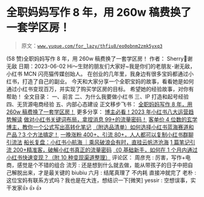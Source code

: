 # 全职妈妈写作 8 年，用 260w 稿费换了一套学区房！

> 原文：[`www.yuque.com/for_lazy/thfiu8/eo0obnm2zmk5yxq3`](https://www.yuque.com/for_lazy/thfiu8/eo0obnm2zmk5yxq3)

<ne-h2 id="e152d0b5" data-lake-id="e152d0b5"><ne-heading-ext><ne-heading-anchor></ne-heading-anchor><ne-heading-fold></ne-heading-fold></ne-heading-ext><ne-heading-content><ne-text id="ub3ba02d6">(58 赞)全职妈妈写作 8 年，用 260w 稿费换了一套学区房！</ne-text></ne-heading-content></ne-h2> <ne-p id="ubd637c69" data-lake-id="ubd637c69"><ne-text id="u426aa86d">作者： Sherry💎谢无敌</ne-text></ne-p> <ne-p id="ua0daa21d" data-lake-id="ua0daa21d"><ne-text id="u806d7ad6">日期：2023-06-02</ne-text></ne-p> <ne-p id="u32da1b57" data-lake-id="u32da1b57"><ne-text id="u47b6ec4c">Hi～生财的朋友们大家好~我是你们的老朋友-谢无敌，小红书 MCN 闪亮猫传媒创始人。</ne-text></ne-p> <ne-p id="ub0039220" data-lake-id="ub0039220"><ne-text id="u7ee946d7">在创业的几年里，我身边有很多宝妈都通过小红书，打造了自己的副业。</ne-text></ne-p> <ne-p id="u029763e0" data-lake-id="u029763e0"><ne-text id="u855ff0cd">今天和大家分享一个全职宝妈的故事，看看她是如何通过小红书变现百万，并实现了购买学区房的目标。</ne-text></ne-p> <ne-p id="ua502880b" data-lake-id="ua502880b"><ne-text id="u06264b84">希望她的经验故事，对你有帮助！</ne-text></ne-p> <ne-hole id="uef822b6b" data-lake-id="uef822b6b"><ne-card data-card-name="hr" data-card-type="block" id="KQLUV" data-event-boundary="card"><ne-h3 id="fa29a21a" data-lake-id="fa29a21a"><ne-heading-ext><ne-heading-anchor></ne-heading-anchor><ne-heading-fold></ne-heading-fold></ne-heading-ext><ne-heading-content><ne-text id="ubd245bdc">全文</ne-text><ne-text id="u0dfe3120" ne-bold="true">目录：</ne-text></ne-heading-content></ne-h3> <ne-p id="ufe120008" data-lake-id="ufe120008"><ne-text id="ua44dcad0" ne-bold="true">一、前言</ne-text></ne-p> <ne-p id="u31a28e16" data-lake-id="u31a28e16"><ne-text id="ufea158cf" ne-bold="true">二、为什么我要做小红书</ne-text></ne-p> <ne-quote id="uc370d7c3" data-lake-id="uc370d7c3"><ne-p id="ufbd2437d" data-lake-id="ufbd2437d"><ne-text id="u0f51be19" ne-bold="true">三、IP 打造和起号经验</ne-text></ne-p> <ne-quote id="ue46e875a" data-lake-id="ue46e875a"><ne-p id="u50b29400" data-lake-id="u50b29400"><ne-text id="u82eafa65" ne-bold="true">四、无货源电商经验</ne-text></ne-p> <ne-quote id="u366f7a29" data-lake-id="u366f7a29"><ne-p id="u696ef6b2" data-lake-id="u696ef6b2"><ne-text id="u900790c6" ne-bold="true">五、内部心态建设</ne-text></ne-p> <ne-p id="u042e7d98" data-lake-id="u042e7d98"><ne-text id="ua3a93d0b" ne-bold="true">正文移步飞书：</ne-text></ne-p> <ne-p id="uca8fb434" data-lake-id="uca8fb434">[<ne-text id="u73335260">全职妈妈写作 8 年，用 260w 稿费换了一套学区房！</ne-text>](https://h4zarzxodm.feishu.cn/docx/EmnDdCjCUoycIzxivp1cUyHlnHc)</ne-p> <ne-hole id="udedb1d19" data-lake-id="udedb1d19"><ne-card data-card-name="hr" data-card-type="block" id="psSQT" data-event-boundary="card"><ne-p id="u2a070181" data-lake-id="u2a070181"><ne-text id="ufc46f5fd" ne-bold="true">更多分享：</ne-text></ne-p> <ne-p id="uae9cb227" data-lake-id="uae9cb227">[<ne-text id="uf3d2b1d4">博主必看！2023 年小红书八大运营趋势解读</ne-text>](https://t.zsxq.com/0eFBeisHS)</ne-p> <ne-p id="ud2ae2026" data-lake-id="ud2ae2026">[<ne-text id="u03b230e0">做对小红书关键词布局，拿捏消息 99+的流量密码！</ne-text>](https://t.zsxq.com/0eLiWlm9B)</ne-p> <ne-p id="u68ca42f4" data-lake-id="u68ca42f4">[<ne-text id="u0ae4c839">客单价 4 位数的玄学博主，教你一个公式写出高转化笔记</ne-text>](https://t.zsxq.com/0eMdKqJbg)</ne-p> <ne-p id="u3a1a289a" data-lake-id="u3a1a289a">[<ne-text id="u8e84330d">（附选品清单）如何选择小红书蓝海赛道和产品？3 个方法搞定！</ne-text>](https://t.zsxq.com/0eUR5OYuT)</ne-p> <ne-p id="ua6f07d2f" data-lake-id="ua6f07d2f">[<ne-text id="u4043f388">一晚涨粉 400+、引流 80+，人人都可以复制小红书群聊引流法</ne-text>](https://t.zsxq.com/0eG1wH8d5)</ne-p> <ne-p id="uf1f288b8" data-lake-id="uf1f288b8">[<ne-text id="udaa67a1a">船长复盘：小红书小航海 ｜乘风破浪会有时，直挂云帆济沧海</ne-text>](https://t.zsxq.com/0e63wt9Iw)</ne-p> <ne-p id="u87715ecd" data-lake-id="u87715ecd">[<ne-text id="u843b82fc">1 篇笔记引流 200+精准客，破解小红书真正的流量密码</ne-text>](https://t.zsxq.com/0eKZ3bNvk)</ne-p> <ne-p id="uc5483a54" data-lake-id="uc5483a54">[<ne-text id="udb070b10">《0 基础新手，如何在 1 个月内通过小红书快速变现？（附 10 种变现渠道整理）</ne-text>](https://t.zsxq.com/0eeQyLczW)</ne-p> <ne-hole id="u3f38ff6e" data-lake-id="u3f38ff6e"><ne-card data-card-name="hr" data-card-type="block" id="XuxmY" data-event-boundary="card"><ne-p id="u3c2958d4" data-lake-id="u3c2958d4"><ne-text id="u35645b48">评论区：</ne-text></ne-p> <ne-p id="u0cc149c4" data-lake-id="u0cc149c4"><ne-text id="ue5e18103">周彦充 : 厉害，写作+电商，感觉是个不错的组合</ne-text> <ne-text id="ud96491e1">流芳 : 还是想到什么就去做，能从带孩子的日子中把自己解脱出来，才是最关键的</ne-text> <ne-text id="u72d6ffdd">biubiu 六月 : 结尾真理了 不内耗 直接冲就完了</ne-text> <ne-text id="ub2a74504">老朴 : 这位宝妈有联系方式吗？我也是在大连，想结识一下[微笑]</ne-text> <ne-text id="ua4855c4e">yessir : 空想误事，实干发家👍 👍 👍</ne-text></ne-p></ne-card></ne-hole></ne-card></ne-hole></ne-quote></ne-quote></ne-quote></ne-card></ne-hole>